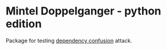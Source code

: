 # Mintel Doppelganger - python edition

Package for testing [dependency confusion](https://medium.com/@alex.birsan/dependency-confusion-4a5d60fec610) attack.
